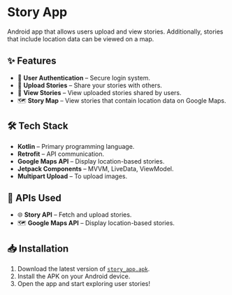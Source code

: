 # Story App

Android app that allows users upload and view stories. Additionally, stories that include location data can be viewed on a map.

## ✨ Features
- 🔐 **User Authentication** – Secure login system.
- 📸 **Upload Stories** – Share your stories with others.
- 📰 **View Stories** – View uploaded stories shared by users.
- 🗺 **Story Map** – View stories that contain location data on Google Maps.

## 🛠 Tech Stack
- **Kotlin** – Primary programming language.
- **Retrofit** – API communication.
- **Google Maps API** – Display location-based stories.
- **Jetpack Components** – MVVM, LiveData, ViewModel.
- **Multipart Upload** – To upload images.

## 🔗 APIs Used
- 🌐 **Story API** – Fetch and upload stories.
- 🗺 **Google Maps API** – Display location-based stories.

## 📥 Installation
1. Download the latest version of [`story_app.apk`](./story_app.apk).
2. Install the APK on your Android device.
3. Open the app and start exploring user stories!
